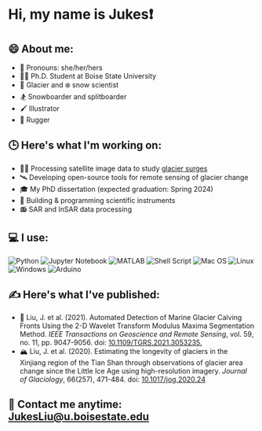# Hi, my name is Jukes❗

## 😄 About me:
- 👋 Pronouns: she/her/hers
- 👩‍💻 Ph.D. Student at Boise State University
- 🧊 Glacier and ❄️ snow scientist
- 🏂 Snowboarder and splitboarder
- 🖌️ Illustrator
- 🏉 Rugger

## 🕒 Here's what I'm working on:
- 🕵️‍♀️ Processing satellite image data to study [glacier surges](https://www.antarcticglaciers.org/glacier-processes/glacier-flow-2/surging-glaciers/)
- 🛰️ Developing open-source tools for remote sensing of glacier change
- 🎓 My PhD dissertation (expected graduation: Spring 2024)
- 🔌 Building & programming scientific instruments
- 📻 SAR and InSAR data processing

## 💻 I use:
![Python](https://img.shields.io/badge/python-3670A0?style=for-the-badge&logo=python&logoColor=ffdd54)
![Jupyter Notebook](https://img.shields.io/badge/jupyter-%23FA0F00.svg?style=for-the-badge&logo=jupyter&logoColor=white)
![MATLAB](https://img.shields.io/badge/-MATLAB-orange?style=for-the-badge&logo=MATLAB)
![Shell Script](https://img.shields.io/badge/shell_script-%23121011.svg?style=for-the-badge&logo=gnu-bash&logoColor=white)
![Mac OS](https://img.shields.io/badge/mac%20os-000000?style=for-the-badge&logo=macos&logoColor=F0F0F0)
![Linux](https://img.shields.io/badge/Linux-FCC624?style=for-the-badge&logo=linux&logoColor=black)
![Windows](https://img.shields.io/badge/Windows-0078D6?style=for-the-badge&logo=windows&logoColor=white)
![Arduino](https://img.shields.io/badge/-Arduino-00979D?style=for-the-badge&logo=Arduino&logoColor=white)

## ✍️ Here's what I've published:
- 🧭 Liu, J. et al. (2021). Automated Detection of Marine Glacier Calving Fronts Using the 2-D Wavelet Transform Modulus Maxima Segmentation Method. _IEEE Transactions on Geoscience and Remote Sensing_, vol. 59, no. 11, pp. 9047-9056. doi: [10.1109/TGRS.2021.3053235.](https://doi.org/10.1109/TGRS.2021.3053235)
- 🏔️ Liu, J. et al. (2020). Estimating the longevity of glaciers in the Xinjiang region of the Tian Shan through observations of glacier area change since the Little Ice Age using high-resolution imagery. _Journal of Glaciology_, 66(257), 471-484. doi: [10.1017/jog.2020.24](https://doi.org/10.1017/jog.2020.24)

## 📧 Contact me anytime: JukesLiu@u.boisestate.edu

<!--
**julialiu18/julialiu18** is a ✨ _special_ ✨ repository because its `README.md` (this file) appears on your GitHub profile.

Here are some ideas to get you started:

- 🔭 I’m currently working on ...
- 🌱 I’m currently learning ...
- 👯 I’m looking to collaborate on ...
- 🤔 I’m looking for help with ...
- 💬 Ask me about ...
- 📫 How to reach me: ...
- 😄 Pronouns: ...
- ⚡ Fun fact: ...
-->
